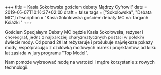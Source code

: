 +++
title = Kasia Sokołowska gościem debaty Mądrzy Cyfrowi!'
date = 2019-05-07T10:16:37+02:00
draft = false
tags = ["Sokolowska", "Debata MC"]
description = "Kasia Sokolowska gościem debaty MC na Targach Ksiazki!"
+++

Gościem Specjalnym Debaty MC będzie Kasia Sokołowska, reżyser i choreograf,
jedna z najbardziej charyzmatycznych postaci w polskim świecie mody. Od ponad
20 lat reżyseruje i produkuje największe pokazy mody, współpracując z czołówką
modowych marek i projektantów, od kilku lat zasiada w jury programu "Top
Model".

Nam pomoże wykreować modę na wartości i mądre korzystanie z nowych
technologii.
